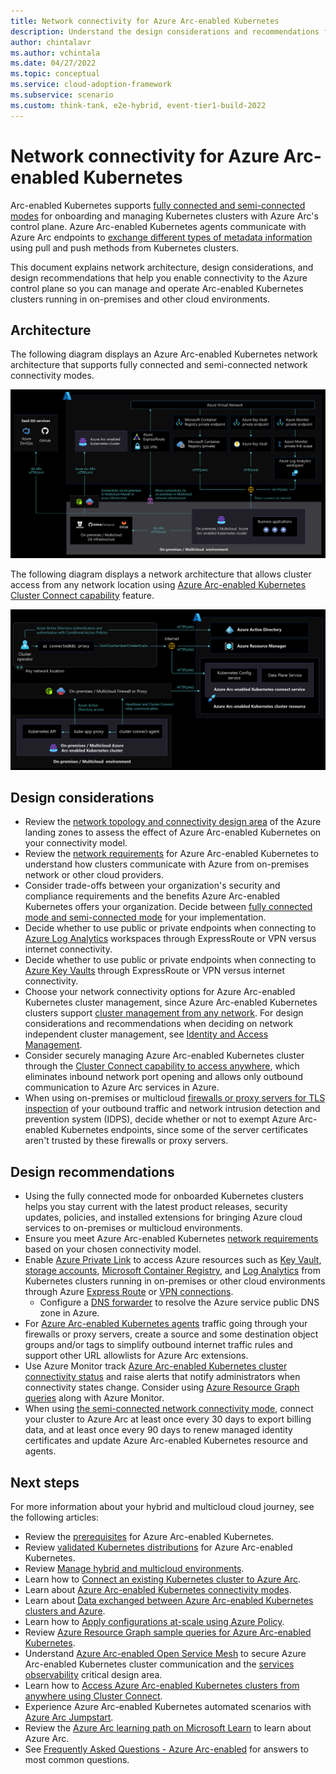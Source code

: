 ```yaml
---
title: Network connectivity for Azure Arc-enabled Kubernetes
description: Understand the design considerations and recommendations for network connectivity in Arc-enabled Kubernetes.
author: chintalavr
ms.author: vchintala
ms.date: 04/27/2022
ms.topic: conceptual
ms.service: cloud-adoption-framework
ms.subservice: scenario
ms.custom: think-tank, e2e-hybrid, event-tier1-build-2022
---
```


# Network connectivity for Azure Arc-enabled Kubernetes

Arc-enabled Kubernetes supports [fully connected and semi-connected modes](/azure/azure-arc/kubernetes/conceptual-connectivity-modes#understand-connectivity-modes) for onboarding and managing Kubernetes clusters with Azure Arc's control plane. Azure Arc-enabled Kubernetes agents communicate with Azure Arc endpoints to [exchange different types of metadata information](/azure/azure-arc/kubernetes/conceptual-data-exchange) using pull and push methods from Kubernetes clusters.

This document explains network architecture, design considerations, and design recommendations that help you enable connectivity to the Azure control plane so you can manage and operate Arc-enabled Kubernetes clusters running in on-premises and other cloud environments.

## Architecture

The following diagram displays an Azure Arc-enabled Kubernetes network architecture that supports fully connected and semi-connected network connectivity modes.

[ ![A diagram showing Azure Arc-enabled Kubernetes network architecture.](./media/arc-enabled-kubernetes-network.png)](./media/arc-enabled-kubernetes-network.png#lightbox)

The following diagram displays a network architecture that allows cluster access from any network location using [Azure Arc-enabled Kubernetes Cluster Connect capability](/azure/azure-arc/kubernetes/conceptual-cluster-connect) feature.

[ ![A diagram showing Azure Arc-enabled Kubernetes Cluster Connect network architecture.](./media/arc-enabled-kubernetes-cluster-connect-network.png)](./media/arc-enabled-kubernetes-cluster-connect-network.png#lightbox)

## Design considerations

- Review the [network topology and connectivity design area](/azure/cloud-adoption-framework/ready/enterprise-scale/network-topology-and-connectivity) of the Azure landing zones to assess the effect of Azure Arc-enabled Kubernetes on your connectivity model.
- Review the [network requirements](/azure/azure-arc/kubernetes/quickstart-connect-cluster?tabs=azure-cli#meet-network-requirements) for Azure Arc-enabled Kubernetes to understand how clusters communicate with Azure from on-premises network or other cloud providers.
- Consider trade-offs between your organization's security and compliance requirements and the benefits Azure Arc-enabled Kubernetes offers your organization. Decide between [fully connected mode and semi-connected mode](/azure/azure-arc/kubernetes/conceptual-connectivity-modes#understand-connectivity-modes) for your implementation.
- Decide whether to use public or private endpoints when connecting to [Azure Log Analytics](/azure/azure-monitor/logs/private-link-design) workspaces through ExpressRoute or VPN versus internet connectivity.
- Decide whether to use public or private endpoints when connecting to [Azure Key Vaults](/azure/azure-arc/kubernetes/tutorial-akv-secrets-provider) through ExpressRoute or VPN versus internet connectivity.
- Choose your network connectivity options for Azure Arc-enabled Kubernetes cluster management, since Azure Arc-enabled Kubernetes clusters support [cluster management from any network](/azure/azure-arc/kubernetes/conceptual-cluster-connect). For design considerations and recommendations when deciding on network independent cluster management, see [Identity and Access Management](./eslz-arc-kubernetes-identity-access-management.md).
- Consider securely managing Azure Arc-enabled Kubernetes cluster through the [Cluster Connect capability to access anywhere](/azure/azure-arc/kubernetes/conceptual-cluster-connect), which eliminates inbound network port opening and allows only outbound communication to Azure Arc services in Azure.
- When using on-premises or multicloud [firewalls or proxy servers for TLS inspection](/azure/firewall/premium-features#tls-inspection) of your outbound traffic and network intrusion detection and prevention system (IDPS), decide whether or not to exempt Azure Arc-enabled Kubernetes endpoints, since some of the server certificates aren't trusted by these firewalls or proxy servers.

## Design recommendations

- Using the fully connected mode for onboarded Kubernetes clusters helps you stay current with the latest product releases, security updates, policies, and installed extensions for bringing Azure cloud services to on-premises or multicloud environments.
- Ensure you meet Azure Arc-enabled Kubernetes [network requirements](/azure/azure-arc/kubernetes/quickstart-connect-cluster?tabs=azure-cli#meet-network-requirements) based on your chosen connectivity model.
- Enable [Azure Private Link](/azure/azure-monitor/logs/private-link-security) to access Azure resources such as [Key Vault](/azure/azure-arc/kubernetes/tutorial-akv-secrets-provider), [storage accounts](/azure/storage/common/storage-account-overview), [Microsoft Container Registry](/azure/container-registry/), and [Log Analytics](/azure/azure-monitor/logs/log-analytics-workspace-overview) from Kubernetes clusters running in on-premises or other cloud environments through Azure [Express Route](/azure/expressroute/expressroute-introduction) or [VPN connections](/azure/vpn-gateway/vpn-gateway-about-vpngateways).
  - Configure a [DNS forwarder](/azure/private-link/private-endpoint-dns#on-premises-workloads-using-a-dns-forwarder) to resolve the Azure service public DNS zone in Azure.
- For [Azure Arc-enabled Kubernetes agents](/azure/azure-arc/kubernetes/conceptual-agent-overview) traffic going through your firewalls or proxy servers, create a source and some destination object groups and/or tags to simplify outbound internet traffic rules and support other URL allowlists for Azure Arc extensions.
- Use Azure Monitor track [Azure Arc-enabled Kubernetes cluster connectivity status](/azure-arc/kubernetes/conceptual-connectivity-modes#connectivity-status) and raise alerts that notify administrators when connectivity states change. Consider using [Azure Resource Graph queries](/azure/azure-arc/kubernetes/resource-graph-samples?tabs=azure-cli) along with Azure Monitor.
- When using [the semi-connected network connectivity mode](/azure/azure-arc/kubernetes/conceptual-connectivity-modes#understand-connectivity-modes), connect your cluster to Azure Arc at least once every 30 days to export billing data, and at least once every 90 days to renew managed identity certificates and update Azure Arc-enabled Kubernetes resource and agents.

## Next steps

For more information about your hybrid and multicloud cloud journey, see the following articles:

- Review the [prerequisites](/azure/azure-arc/kubernetes/quickstart-connect-cluster?tabs=azure-cli#prerequisites) for Azure Arc-enabled Kubernetes.
- Review [validated Kubernetes distributions](/azure/azure-arc/kubernetes/validation-program#validated-distributions) for Azure Arc-enabled Kubernetes.
- Review [Manage hybrid and multicloud environments](/azure/cloud-adoption-framework/scenarios/hybrid/manage).
- Learn how to [Connect an existing Kubernetes cluster to Azure Arc](/azure/azure-arc/kubernetes/quickstart-connect-cluster?tabs=azure-cli).
- Learn about [Azure Arc-enabled Kubernetes connectivity modes](/azure/azure-arc/kubernetes/conceptual-connectivity-modes).
- Learn about [Data exchanged between Azure Arc-enabled Kubernetes clusters and Azure](/azure/azure-arc/kubernetes/conceptual-data-exchange).
- Learn how to [Apply configurations at-scale using Azure Policy](/azure/azure-arc/kubernetes/use-azure-policy).
- Review [Azure Resource Graph sample queries for Azure Arc-enabled Kubernetes](/azure/azure-arc/kubernetes/resource-graph-samples?tabs=azure-cli).
- Understand [Azure Arc-enabled Open Service Mesh](/azure/azure-arc/kubernetes/tutorial-arc-enabled-open-service-mesh) to secure Azure Arc-enabled Kubernetes cluster communication and the [services observability](./eslz-arc-kubernetes-services-observability.md) critical design area.
- Learn how to [Access Azure Arc-enabled Kubernetes clusters from anywhere using Cluster Connect](/azure/azure-arc/kubernetes/conceptual-cluster-connect).
- Experience Azure Arc-enabled Kubernetes automated scenarios with [Azure Arc Jumpstart](https://azurearcjumpstart.io/azure_arc_jumpstart/azure_arc_k8s/).
- Review the [Azure Arc learning path on Microsoft Learn](/learn/paths/manage-hybrid-infrastructure-with-azure-arc/) to learn about Azure Arc.
- See [Frequently Asked Questions - Azure Arc-enabled](/azure/azure-arc/kubernetes/faq) for answers to most common questions.
